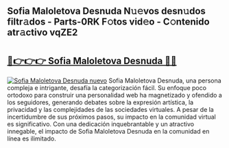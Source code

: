 ## Sofia Maloletova Desnuda N𝚞𝚎vos desn𝚞dos filtr𝚊dos - Parts-0RK F𝚘tos vid𝚎o - C𝚘ntenido atr𝚊ctivo vqZE2

# <h2><a href="http://mb4et4h.tromn.icu/?c=Sofia+Maloletova+Desnuda">🔗👉👉👉 Sofia Maloletova Desnuda 🔗🔗</a></h2>

[![Sofia Maloletova Desnuda nuevo](https://i.imgur.com/pEAQMta.gif)](http://mb4et4h.tromn.icu/?c=Sofia+Maloletova+Desnuda)
Sofia Maloletova Desnuda, una persona compleja e intrigante, desafía la categorización fácil. Su enfoque poco ortodoxo para construir una personalidad web ha magnetizado y ofendido a los seguidores, generando debates sobre la expresión artística, la privacidad y las complejidades de las sociedades virtuales. A pesar de la incertidumbre de sus próximos pasos, su impacto en la comunidad virtual es significativo. Con una dedicación inquebrantable y un atractivo innegable, el impacto de Sofia Maloletova Desnuda en la comunidad en línea es ilimitado.
